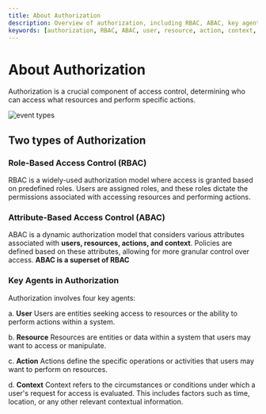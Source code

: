```yaml
---
title: About Authorization
description: Overview of authorization, including RBAC, ABAC, key agents, and workflow DSL.
keywords: [authorization, RBAC, ABAC, user, resource, action, context, workflow DSL]
---
```


# About Authorization
Authorization is a crucial component of access control, determining who can access what resources and perform specific actions. 

<img src="https://res.cloudinary.com/dsvdiwazh/image/upload/v1704787940/authorization_fbj562.jpg" alt="event types" />

## Two types of Authorization
### Role-Based Access Control (RBAC)
RBAC is a widely-used authorization model where access is granted based on predefined roles. Users are assigned roles, and these roles dictate the permissions associated with accessing resources and performing actions.

### Attribute-Based Access Control (ABAC)
ABAC is a dynamic authorization model that considers various attributes associated with **users, resources, actions, and context**. Policies are defined based on these attributes, allowing for more granular control over access. **ABAC is a superset of RBAC**

### Key Agents in Authorization
Authorization involves four key agents:

a. **User**
Users are entities seeking access to resources or the ability to perform actions within a system.

b. **Resource**
Resources are entities or data within a system that users may want to access or manipulate.

c. **Action**
Actions define the specific operations or activities that users may want to perform on resources.

d. **Context**
Context refers to the circumstances or conditions under which a user's request for access is evaluated. This includes factors such as time, location, or any other relevant contextual information.

<!-- 
## Datasources authentication
At the API datasource level, you can implement authentication measures. You can establish an authentication workflow specific to the datasource, allowing it to make requests to an authentication service in order to obtain tokens or perform authentication checks. Subsequently, this workflow can furnish headers, parameters, or status codes to the primary workflow as required.

Here is the sample spec:
**Datasource**
```yaml
type: api
base_url: <% config.api.base_url %>
authn: com.jfs.api_auth
```
Here, `com.jfs.api_auth` is the authentication workflow which gets called for the authentication of any request to this datasource.

#### Sample workflow using the above datasource
```yaml
summary: Call an API and transform the 
tasks:
    - id: api_step1 # the response of this will be accessible within the parent step key, under the step1 sub key
      description: Hit with some dummy data. It will send back same as response
      fn: datasource.api.post./anything
      args:
        data: <% inputs.body %>
```
#### Sample authentication workflow com.jfs.api_auth
```yaml
summary: Auth workflow
tasks:
    - id: auth_step1
      description: Hit the authn request
      fn: datasource.authapi.post./authenticate
      args:
        data: <% inputs.query.username %>

    - id: auth_step2
      description: Transform the response received from authn api
      fn: com.gs.transform
      args:
        headers:
          Authorization: <% 'Bearer ' + outputs.auth_step1.auth.token %>
        params:
          queryid: <% outputs.auth_step1.params.queryid %>
        statusCodes: <% outputs.auth_step1.status_code %>          
```
The authentication workflow should return response in this format:
```yaml
headers: 
  header1: val1
params:
  param1: val1
statusCodes: [401, 403, ....]
```
:::note
The authentication workflow gets called when any request returns the specified `statusCodes`. 
:::




### Workflow DSL
You can add authorization workflow at the task level in any workflow. The authorization workflow should return allow/deny or json output to the main worklfow.

**Allow/Deny**  
If authz workflow returns data as true/false, it means the task is allowed/denied to get executed.

**JSON output**  
If authz workflow returns JSON output then it is merged with args.data of the task for which authz is being executed.

Here is the sample spec:  
**Sample workflow calling the authz workflow**
```yaml
summary: Call an API
tasks:
    - id: api_step1
      description: Hit with some dummy data. It will send back same as response
      authz:
        fn: com.jfs.authz
        args: <% inputs %>
      fn: datasource.api.post./anything
      args:
        data: <% inputs %>
```

**Sample authorization workflow `com.jfs.authz`**
```yaml
summary: Authorization workflow
tasks:
  - id: authz_step1
    description: return allow/deny based upon user
    fn: datasource.authz.post./authorize
    args: 
      data: <% inputs.body.user %>
  - id: authz_step2
    description: transform response from authz api
    fn: com.gs.transform
    args: |
        <coffee% if outputs.authz_step1.data.code == 200 then {
            success: true
            data: true
        } else if outputs.authz_step1.data.code == 201 then {
            success: true
            data:
              where:
                role: 'USER'
        } else {
            success: false
            data: false
        } %>
```

The authorization workflow should return response in this format to allow/deny:
```yaml
success: true/false
data: true/false/JSON output
```

> When data is returned as false i.e. deny then the framework will send `403 Unauthorized` response.


### Sample DB query call authorization
In DB query call, authz workflow can return JSON output with where clause, include clause etc. which will be merged with the args of the main workflow which is doing DB query.

Here is the sample spec:  
**Sample workflow calling the authz workflow**
```yaml
summary: datastore demo
tasks:
  - id: find_user
    description: find users
    authz:
      fn: com.jfs.authz
      args: <% inputs %>
    fn: datasource.mongo.user.findMany
    args:
      data:
        include: <% inputs.body.include %>
        where: <% inputs.body.where %>
```

**Sample authorization workflow `com.jfs.authz`**
```yaml
summary: Authorization workflow
tasks:
  - id: authz_step1
    description: return allow/deny based upon user
    fn: datasource.authz.post./authorize
    args: 
      data: <% inputs.body.user %>
      
  - id: authz_step2
    description: transform response from authz api
    fn: com.gs.transform
    args: |
        <coffee% if outputs.authz_step1.data.code == 200 then {
            success: true
            data:
              where:
                role: 'USER'
        } else {
            success: false
            data: false
        } %>
```

When authorization workflow `com.jfs.authz` returns `success: true` then its `data` will be merged with the main workflow which is calling the authz workflow.   
For example, in the above authz workflow, `data` is returned as:
```yaml
data:
  where:
    role: 'USER'
```

This data will be merged with the args.data of the main workflow i.e.
```yaml
args:
  data:
    include: <% inputs.body.include %>
    where: <% inputs.body.where %> # where clause from authz workflow will be merged with this
``` -->